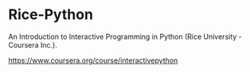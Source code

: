 Rice-Python
===========

An Introduction to Interactive Programming in Python (Rice University - Coursera Inc.).

https://www.coursera.org/course/interactivepython
